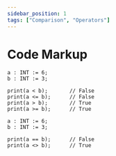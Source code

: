 ```yaml
---
sidebar_position: 1
tags: ["Comparison", "Operators"]
---
```


# Code Markup

```iecst
a : INT := 6;
b : INT := 3;

print(a < b);       // False
print(a <= b);      // False
print(a > b);       // True
print(a >= b);      // True
```

```iecst
a : INT := 6;
b : INT := 3;

print(a == b);      // False
print(a <> b);      // True
```
